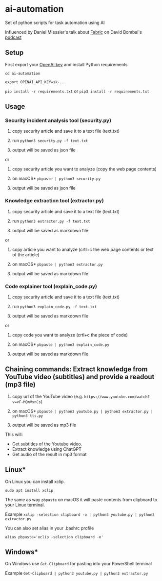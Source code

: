 # ai-automation
Set of python scripts for task automation using AI

Influenced by Daniel Miessler's talk about [Fabric](https://github.com/danielmiessler/fabric) on David Bombal's [podcast](https://www.youtube.com/watch?v=vF-MQmVxnCs)

## Setup

First export your [OpenAI key](https://platform.openai.com/api-keys) and install Python requirements

`cd ai-automation`

`export OPENAI_API_KEY=sk-...`

`pip install -r requirements.txt` or `pip3 install -r requirements.txt`

## Usage 

### Security incident analysis tool (security.py)
1. copy security article and save it to a text file (text.txt)

2. run `python3 security.py -f text.txt`

3. output will be saved as json file


or 


1. copy security article you want to analyze (copy the web page contents)

2. on macOS* `pbpaste | python3 security.py`

3. output will be saved as json file


### Knowledge extraction tool (extractor.py)

1. copy security article and save it to a text file (text.txt)

2. run `python3 extractor.py -f text.txt`

3. output will be saved as markdown file

or

1. copy article you want to analyze (crtl+c the web page contents or text of the article)

2. on macOS* `pbpaste | python3 extractor.py`

3. output will be saved as markdown file


### Code explainer tool (explain_code.py)

1. copy security article and save it to a text file (text.txt)

2. run `python3 explain_code.py -f text.txt`

3. output will be saved as markdown file

or

1. copy code you want to analyze (crtl+c the piece of code)

2. on macOS* `pbpaste | python3 explain_code.py`

3. output will be saved as markdown file


## Chaining commands: Extract knowledge from YouTube video (subtitles) and provide a readout (mp3 file)


1. copy url of the YouTube video (e.g. `https://www.youtube.com/watch?v=vF-MQmVxnCs`)

2. on macOS* `pbpaste | python3 youtube.py | python3 extractor.py | python3 tts.py`

3. output will be saved as mp3 file


This will:
- Get subtitles of the Youtube video.
- Extract knowledge using ChatGPT
- Get audio of the result in mp3 format


## Linux*

On Linux you can install xclip. 

`sudo apt install xclip`

The same as way `pbpaste` on macOS it will paste contents from clipboard to your Linux terminal.

Example `xclip -selection clipboard -o | python3 youtube.py | python3 extractor.py`

You can also set alias in your .bashrc profile

 `alias pbpaste='xclip -selection clipboard -o'`


## Windows*

On Windows use `Get-Clipboard` for pasting into your PowerShell terminal

Example `Get-Clipboard | python3 youtube.py | python3 extractor.py`